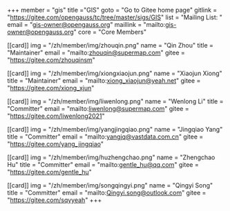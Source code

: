 +++
member = "gis"
title ="GIS"
goto = "Go to Gitee home page"
gitlink = "https://gitee.com/opengauss/tc/tree/master/sigs/GIS"
list = "Mailing List: "
email = "gis-owner@opengauss.org"
maillink = "mailto:gis-owner@opengauss.org"
core = "Core Members"


[[card]]
img = "/zh/member/img/zhouqin.png"
name = "Qin Zhou"
title = "Maintainer"
email = "mailto:zhouqin@supermap.com"
gitee = "https://gitee.com/zhouqinsm"

[[card]]
img = "/zh/member/img/xiongxiaojun.png"
name = "Xiaojun Xiong"
title = "Maintainer"
email = "mailto:xiong_xiaojun@yeah.net"
gitee = "https://gitee.com/xiong_xjun"

[[card]]
img = "/zh/member/img/liwenlong.png"
name = "Wenlong Li"
title = "Committer"
email = "mailto:liwenlong@supermap.com"
gitee = "https://gitee.com/liwenlong2021"

[[card]]
img = "/zh/member/img/yangjingqiao.png"
name = "Jingqiao Yang"
title = "Committer"
email = "mailto:yangjq@vastdata.com.cn"
gitee = "https://gitee.com/yang_jingqiao"

[[card]]
img = "/zh/member/img/huzhengchao.png"
name = "Zhengchao Hu"
title = "Committer"
email = "mailto:gentle_hu@qq.com"
gitee = "https://gitee.com/gentle_hu"

[[card]]
img = "/zh/member/img/songqingyi.png"
name = "Qingyi Song"
title = "Committer"
email = "mailto:Qingyi.song@outlook.com"
gitee = "https://gitee.com/sqyyeah"
+++